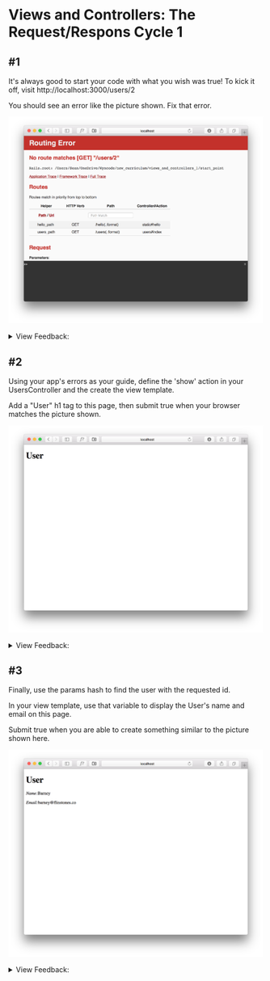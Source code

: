 # Views and Controllers: The Request/Respons Cycle 1

## #1
It's always good to start your code with what you wish was true! To kick it off, visit http://localhost:3000/users/2 

You should see an error like the picture shown. Fix that error.

![migration](images/views_controllers_4.png)

<details>
<summary>View Feedback:</summary>
In config/routes.rb, you should have defined:

```ruby
get 'users/:id' => 'users#show'
```

"show" is the conventional name for the controller action responsible for displaying the information of a single record.
</details>

## #2
Using your app's errors as your guide, define the 'show' action in your UsersController and the create the view template.

Add a "User" h1 tag to this page, then submit true when your browser matches the picture shown.

![migration](images/views_controllers_5.png)

<details>
<summary>View Feedback:</summary>
After defining the route, you have to define the appropriate controller action (show), then create the appropriate view template (`users/show.html.erb`), before you are ready to begin writing the logic associated with this action.
</details>


## #3
Finally, use the params hash to find the user with the requested id.

In your view template, use that variable to display the User's name and email on this page. 

Submit true when you are able to create something similar to the picture shown here.

![migration](images/views_controllers_6.png)

<details>
<summary>View Feedback:</summary>
The appropriate user can be retrieved with `User.find(params[:id])`, then can be used in our view with ERB tags such as `<%= @user.name %> and <%= @user.email %>`
</details>
